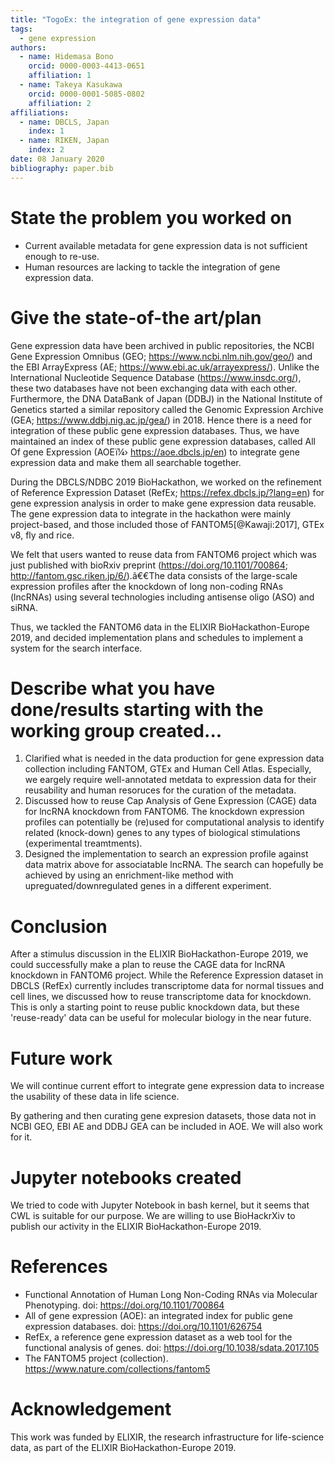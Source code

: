```yaml
---
title: "TogoEx: the integration of gene expression data"
tags:
  - gene expression
authors:
  - name: Hidemasa Bono
    orcid: 0000-0003-4413-0651
    affiliation: 1
  - name: Takeya Kasukawa
    orcid: 0000-0001-5085-0802
    affiliation: 2
affiliations:
  - name: DBCLS, Japan
    index: 1
  - name: RIKEN, Japan
    index: 2
date: 08 January 2020
bibliography: paper.bib
---
```


# State the problem you worked on

- Current available metadata for gene expression data is not sufficient enough to re-use.
- Human resources are lacking to tackle the integration of gene expression data.

# Give the state-of-the art/plan

Gene expression data have been archived in public repositories, the NCBI Gene Expression Omnibus (GEO; https://www.ncbi.nlm.nih.gov/geo/) and the EBI ArrayExpress (AE; https://www.ebi.ac.uk/arrayexpress/). Unlike the International Nucleotide Sequence Database (https://www.insdc.org/), these two databases have not been exchanging data with each other. Furthermore, the DNA DataBank of Japan (DDBJ) in the National Institute of Genetics started a similar repository called the Genomic Expression Archive (GEA; https://www.ddbj.nig.ac.jp/gea/) in 2018. Hence there is a need for integration of these public gene expression databases.
Thus, we have maintained an index of these public gene expression databases, called All Of gene Expression (AOEï¼› https://aoe.dbcls.jp/en) to integrate gene expression data and make them all searchable together.

During the DBCLS/NDBC 2019 BioHackathon, we worked on the refinement of Reference Expression Dataset (RefEx; https://refex.dbcls.jp/?lang=en) for gene expression analysis in order to make gene expression data reusable. The gene expression data to integrate in the hackathon were mainly project-based, and those included those of FANTOM5[@Kawaji:2017], GTEx v8, fly and rice.

We felt that users wanted to reuse data from FANTOM6 project which was just published with bioRxiv preprint (https://doi.org/10.1101/700864; http://fantom.gsc.riken.jp/6/).ã€€The data consists of the large-scale expression profiles after the knockdown of long non-coding RNAs (lncRNAs) using several technologies including antisense oligo (ASO) and siRNA.

Thus, we tackled the FANTOM6 data in the ELIXIR BioHackathon-Europe 2019, and decided implementation plans and schedules to implement a system for the search interface.

# Describe what you have done/results starting with the working group created...

1. Clarified what is needed in the data production for gene expression data collection including FANTOM, GTEx and Human Cell Atlas. Especially, we eargely require well-annotated metdata to expression data for their reusability and human resoruces for the curation of the metadata.
2. Discussed how to reuse Cap Analysis of Gene Expression (CAGE) data for lncRNA knockdown from FANTOM6. The knockdown expression profiles can potentially be (re)used for computational analysis to identify related (knock-down) genes to any types of biological stimulations (experimental treamtments).
3. Designed the implementation to search an expression profile against data matrix above for associatable lncRNA. The search can hopefully be achieved by using an enrichment-like method with upreguated/downregulated genes in a different experiment.

# Conclusion

After a stimulus discussion in the ELIXIR BioHackathon-Europe 2019, we could successfully make a plan to reuse the CAGE data for lncRNA knockdown in FANTOM6 project.
While the Reference Expression dataset in DBCLS (RefEx) currently includes transcriptome data for normal tissues and cell lines, we discussed how to reuse transcriptome data for knockdown.
This is only a starting point to reuse public knockdown data, but these 'reuse-ready' data can be useful for molecular biology in the near future.

# Future work

We will continue current effort to integrate gene expression data to increase the usability of these data in life science.

By gathering and then curating gene expresion datasets, those data not in NCBI GEO, EBI AE and DDBJ GEA can be included in AOE. We will also work for it.

# Jupyter notebooks created

We tried to code with Jupyter Notebook in bash kernel, but it seems that CWL is suitable for our purpose. We are willing to use BioHackrXiv to publish our activity in the ELIXIR BioHackathon-Europe 2019.

# References

- Functional Annotation of Human Long Non-Coding RNAs via Molecular Phenotyping. doi: https://doi.org/10.1101/700864
- All of gene expression (AOE): an integrated index for public gene expression databases. doi: https://doi.org/10.1101/626754
- RefEx, a reference gene expression dataset as a web tool for the functional analysis of genes. doi: https://doi.org/10.1038/sdata.2017.105
- The FANTOM5 project (collection). https://www.nature.com/collections/fantom5

# Acknowledgement

This work was funded by ELIXIR, the research infrastructure for life-science data, as part of the ELIXIR BioHackathon-Europe 2019.
